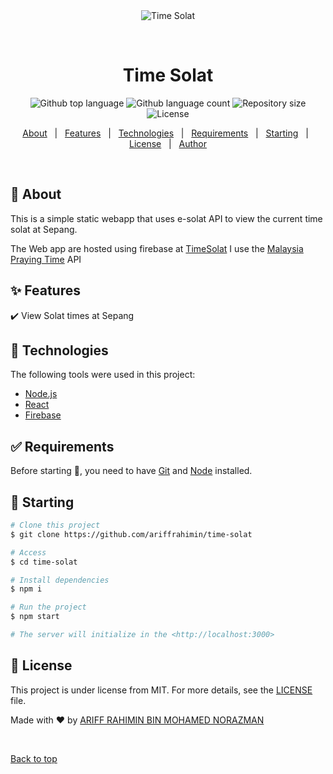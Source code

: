 <div align="center" id="top"> 
  <img src="./.github/app.gif" alt="Time Solat" />

&#xa0;

  <!-- <a href="https://timesolat.netlify.app">Demo</a> -->
</div>

<h1 align="center">Time Solat</h1>

<p align="center">
  <img alt="Github top language" src="https://img.shields.io/github/languages/top/ariffrahimin/time-solat?color=56BEB8">

  <img alt="Github language count" src="https://img.shields.io/github/languages/count/ariffrahimin/time-solat?color=56BEB8">

  <img alt="Repository size" src="https://img.shields.io/github/repo-size/ariffrahimin/time-solat?color=56BEB8">

  <img alt="License" src="https://img.shields.io/github/license/ariffrahimin/time-solat?color=56BEB8">

  <!-- <img alt="Github issues" src="https://img.shields.io/github/issues/ariffrahimin/time-solat?color=56BEB8" /> -->

  <!-- <img alt="Github forks" src="https://img.shields.io/github/forks/ariffrahimin/time-solat?color=56BEB8" /> -->

  <!-- <img alt="Github stars" src="https://img.shields.io/github/stars/ariffrahimin/time-solat?color=56BEB8" /> -->
</p>

<!-- Status -->

<!-- <h4 align="center">
	🚧  Time Solat 🚀 Under construction...  🚧
</h4>

<hr> -->

<p align="center">
  <a href="#dart-about">About</a> &#xa0; | &#xa0; 
  <a href="#sparkles-features">Features</a> &#xa0; | &#xa0;
  <a href="#rocket-technologies">Technologies</a> &#xa0; | &#xa0;
  <a href="#white_check_mark-requirements">Requirements</a> &#xa0; | &#xa0;
  <a href="#checkered_flag-starting">Starting</a> &#xa0; | &#xa0;
  <a href="#memo-license">License</a> &#xa0; | &#xa0;
  <a href="https://github.com/ariffrahimin" target="_blank">Author</a>
</p>

<br>

## :dart: About

This is a simple static webapp that uses e-solat API to view the current time solat at Sepang.

The Web app are hosted using firebase at [TimeSolat](https://time-solat.firebaseapp.com/)
I use the [Malaysia Praying Time](https://mpt.i906.my/api.html) API

## :sparkles: Features

:heavy_check_mark: View Solat times at Sepang

## :rocket: Technologies

The following tools were used in this project:

- [Node.js](https://nodejs.org/en/)
- [React](https://pt-br.reactjs.org/)
- [Firebase](https://console.firebase.google.com)

## :white_check_mark: Requirements

Before starting :checkered_flag:, you need to have [Git](https://git-scm.com) and [Node](https://nodejs.org/en/) installed.

## :checkered_flag: Starting

```bash
# Clone this project
$ git clone https://github.com/ariffrahimin/time-solat

# Access
$ cd time-solat

# Install dependencies
$ npm i

# Run the project
$ npm start

# The server will initialize in the <http://localhost:3000>
```

## :memo: License

This project is under license from MIT. For more details, see the [LICENSE](LICENSE) file.

Made with :heart: by <a href="https://github.com/ariffrahimin" target="_blank">ARIFF RAHIMIN BIN MOHAMED NORAZMAN</a>

&#xa0;

<a href="#top">Back to top</a>
